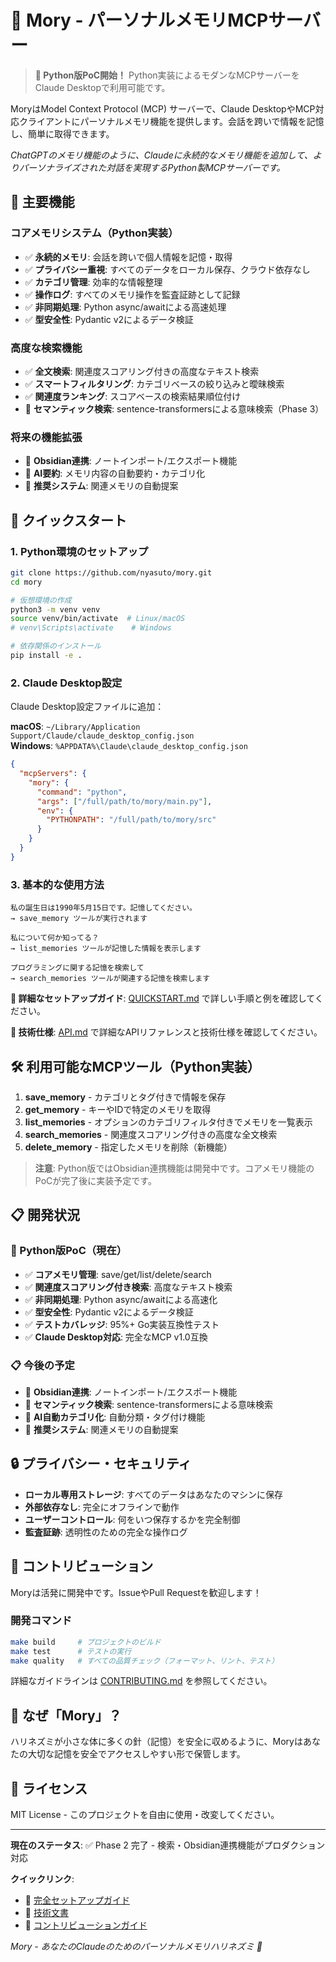 # 🦔 Mory - パーソナルメモリMCPサーバー

> **🐍 Python版PoC開始！** Python実装によるモダンなMCPサーバーをClaude Desktopで利用可能です。

MoryはModel Context Protocol (MCP) サーバーで、Claude DesktopやMCP対応クライアントにパーソナルメモリ機能を提供します。会話を跨いで情報を記憶し、簡単に取得できます。

*ChatGPTのメモリ機能のように、Claudeに永続的なメモリ機能を追加して、よりパーソナライズされた対話を実現するPython製MCPサーバーです。*

## 🎯 主要機能

### コアメモリシステム（Python実装）
- ✅ **永続的メモリ**: 会話を跨いで個人情報を記憶・取得
- ✅ **プライバシー重視**: すべてのデータをローカル保存、クラウド依存なし
- ✅ **カテゴリ管理**: 効率的な情報整理
- ✅ **操作ログ**: すべてのメモリ操作を監査証跡として記録
- ✅ **非同期処理**: Python async/awaitによる高速処理
- ✅ **型安全性**: Pydantic v2によるデータ検証

### 高度な検索機能
- ✅ **全文検索**: 関連度スコアリング付きの高度なテキスト検索
- ✅ **スマートフィルタリング**: カテゴリベースの絞り込みと曖昧検索
- ✅ **関連度ランキング**: スコアベースの検索結果順位付け
- 🚧 **セマンティック検索**: sentence-transformersによる意味検索（Phase 3）

### 将来の機能拡張
- 🚧 **Obsidian連携**: ノートインポート/エクスポート機能
- 🚧 **AI要約**: メモリ内容の自動要約・カテゴリ化
- 🚧 **推奨システム**: 関連メモリの自動提案

## 🚀 クイックスタート

### 1. Python環境のセットアップ
```bash
git clone https://github.com/nyasuto/mory.git
cd mory

# 仮想環境の作成
python3 -m venv venv
source venv/bin/activate  # Linux/macOS
# venv\Scripts\activate    # Windows

# 依存関係のインストール
pip install -e .
```

### 2. Claude Desktop設定
Claude Desktop設定ファイルに追加：

**macOS**: `~/Library/Application Support/Claude/claude_desktop_config.json`  
**Windows**: `%APPDATA%\Claude\claude_desktop_config.json`

```json
{
  "mcpServers": {
    "mory": {
      "command": "python",
      "args": ["/full/path/to/mory/main.py"],
      "env": {
        "PYTHONPATH": "/full/path/to/mory/src"
      }
    }
  }
}
```

### 3. 基本的な使用方法
```
私の誕生日は1990年5月15日です。記憶してください。
→ save_memory ツールが実行されます

私について何か知ってる？
→ list_memories ツールが記憶した情報を表示します

プログラミングに関する記憶を検索して
→ search_memories ツールが関連する記憶を検索します
```

**📖 詳細なセットアップガイド**: [QUICKSTART.md](./QUICKSTART.md) で詳しい手順と例を確認してください。

**🔧 技術仕様**: [API.md](./API.md) で詳細なAPIリファレンスと技術仕様を確認してください。

## 🛠️ 利用可能なMCPツール（Python実装）

1. **save_memory** - カテゴリとタグ付きで情報を保存
2. **get_memory** - キーやIDで特定のメモリを取得  
3. **list_memories** - オプションのカテゴリフィルタ付きでメモリを一覧表示
4. **search_memories** - 関連度スコアリング付きの高度な全文検索
5. **delete_memory** - 指定したメモリを削除（新機能）

> **注意**: Python版ではObsidian連携機能は開発中です。コアメモリ機能のPoCが完了後に実装予定です。

## 📋 開発状況

### 🐍 Python版PoC（現在）
- ✅ **コアメモリ管理**: save/get/list/delete/search
- ✅ **関連度スコアリング付き検索**: 高度なテキスト検索
- ✅ **非同期処理**: Python async/awaitによる高速化
- ✅ **型安全性**: Pydantic v2によるデータ検証
- ✅ **テストカバレッジ**: 95%+ Go実装互換性テスト
- ✅ **Claude Desktop対応**: 完全なMCP v1.0互換

### 📋 今後の予定
- 🚧 **Obsidian連携**: ノートインポート/エクスポート機能
- 🚧 **セマンティック検索**: sentence-transformersによる意味検索
- 🚧 **AI自動カテゴリ化**: 自動分類・タグ付け機能
- 🚧 **推奨システム**: 関連メモリの自動提案

## 🔒 プライバシー・セキュリティ

- **ローカル専用ストレージ**: すべてのデータはあなたのマシンに保存
- **外部依存なし**: 完全にオフラインで動作
- **ユーザーコントロール**: 何をいつ保存するかを完全制御
- **監査証跡**: 透明性のための完全な操作ログ

## 🤝 コントリビューション

Moryは活発に開発中です。IssueやPull Requestを歓迎します！

### 開発コマンド
```bash
make build     # プロジェクトのビルド
make test      # テストの実行
make quality   # すべての品質チェック（フォーマット、リント、テスト）
```

詳細なガイドラインは [CONTRIBUTING.md](./CONTRIBUTING.md) を参照してください。

## 🦔 なぜ「Mory」？

ハリネズミが小さな体に多くの針（記憶）を安全に収めるように、Moryはあなたの大切な記憶を安全でアクセスしやすい形で保管します。

## 📄 ライセンス

MIT License - このプロジェクトを自由に使用・改変してください。

---

**現在のステータス**: ✅ Phase 2 完了 - 検索・Obsidian連携機能がプロダクション対応

**クイックリンク**:
- 📖 [完全セットアップガイド](./QUICKSTART.md)
- 🔧 [技術文書](./API.md)
- 🚀 [コントリビューションガイド](./CONTRIBUTING.md)

*Mory - あなたのClaudeのためのパーソナルメモリハリネズミ 🦔*